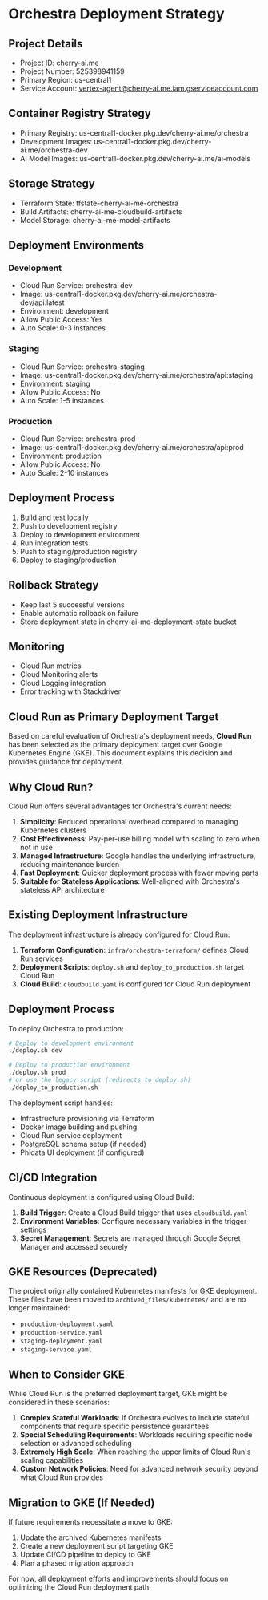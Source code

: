 # Orchestra Deployment Strategy

## Project Details
- Project ID: cherry-ai.me
- Project Number: 525398941159
- Primary Region: us-central1
- Service Account: vertex-agent@cherry-ai.me.iam.gserviceaccount.com

## Container Registry Strategy
- Primary Registry: us-central1-docker.pkg.dev/cherry-ai.me/orchestra
- Development Images: us-central1-docker.pkg.dev/cherry-ai.me/orchestra-dev
- AI Model Images: us-central1-docker.pkg.dev/cherry-ai.me/ai-models

## Storage Strategy
- Terraform State: tfstate-cherry-ai-me-orchestra
- Build Artifacts: cherry-ai-me-cloudbuild-artifacts
- Model Storage: cherry-ai-me-model-artifacts

## Deployment Environments

### Development
- Cloud Run Service: orchestra-dev
- Image: us-central1-docker.pkg.dev/cherry-ai.me/orchestra-dev/api:latest
- Environment: development
- Allow Public Access: Yes
- Auto Scale: 0-3 instances

### Staging
- Cloud Run Service: orchestra-staging
- Image: us-central1-docker.pkg.dev/cherry-ai.me/orchestra/api:staging
- Environment: staging
- Allow Public Access: No
- Auto Scale: 1-5 instances

### Production
- Cloud Run Service: orchestra-prod
- Image: us-central1-docker.pkg.dev/cherry-ai.me/orchestra/api:prod
- Environment: production
- Allow Public Access: No
- Auto Scale: 2-10 instances

## Deployment Process
1. Build and test locally
2. Push to development registry
3. Deploy to development environment
4. Run integration tests
5. Push to staging/production registry
6. Deploy to staging/production

## Rollback Strategy
- Keep last 5 successful versions
- Enable automatic rollback on failure
- Store deployment state in cherry-ai-me-deployment-state bucket

## Monitoring
- Cloud Run metrics
- Cloud Monitoring alerts
- Cloud Logging integration
- Error tracking with Stackdriver

## Cloud Run as Primary Deployment Target

Based on careful evaluation of Orchestra's deployment needs, **Cloud Run** has been selected as the primary deployment target over Google Kubernetes Engine (GKE). This document explains this decision and provides guidance for deployment.

## Why Cloud Run?

Cloud Run offers several advantages for Orchestra's current needs:

1. **Simplicity**: Reduced operational overhead compared to managing Kubernetes clusters
2. **Cost Effectiveness**: Pay-per-use billing model with scaling to zero when not in use
3. **Managed Infrastructure**: Google handles the underlying infrastructure, reducing maintenance burden
4. **Fast Deployment**: Quicker deployment process with fewer moving parts
5. **Suitable for Stateless Applications**: Well-aligned with Orchestra's stateless API architecture

## Existing Deployment Infrastructure

The deployment infrastructure is already configured for Cloud Run:

1. **Terraform Configuration**: `infra/orchestra-terraform/` defines Cloud Run services
2. **Deployment Scripts**: `deploy.sh` and `deploy_to_production.sh` target Cloud Run
3. **Cloud Build**: `cloudbuild.yaml` is configured for Cloud Run deployment

## Deployment Process

To deploy Orchestra to production:

```bash
# Deploy to development environment
./deploy.sh dev

# Deploy to production environment
./deploy.sh prod
# or use the legacy script (redirects to deploy.sh)
./deploy_to_production.sh
```

The deployment script handles:
- Infrastructure provisioning via Terraform
- Docker image building and pushing
- Cloud Run service deployment
- PostgreSQL schema setup (if needed)
- Phidata UI deployment (if configured)

## CI/CD Integration

Continuous deployment is configured using Cloud Build:

1. **Build Trigger**: Create a Cloud Build trigger that uses `cloudbuild.yaml`
2. **Environment Variables**: Configure necessary variables in the trigger settings
3. **Secret Management**: Secrets are managed through Google Secret Manager and accessed securely

## GKE Resources (Deprecated)

The project originally contained Kubernetes manifests for GKE deployment. These files have been moved to `archived_files/kubernetes/` and are no longer maintained:

- `production-deployment.yaml`
- `production-service.yaml`
- `staging-deployment.yaml`
- `staging-service.yaml`

## When to Consider GKE

While Cloud Run is the preferred deployment target, GKE might be considered in these scenarios:

1. **Complex Stateful Workloads**: If Orchestra evolves to include stateful components that require specific persistence guarantees
2. **Special Scheduling Requirements**: Workloads requiring specific node selection or advanced scheduling
3. **Extremely High Scale**: When reaching the upper limits of Cloud Run's scaling capabilities
4. **Custom Network Policies**: Need for advanced network security beyond what Cloud Run provides

## Migration to GKE (If Needed)

If future requirements necessitate a move to GKE:

1. Update the archived Kubernetes manifests
2. Create a new deployment script targeting GKE
3. Update CI/CD pipeline to deploy to GKE
4. Plan a phased migration approach

For now, all deployment efforts and improvements should focus on optimizing the Cloud Run deployment path.
